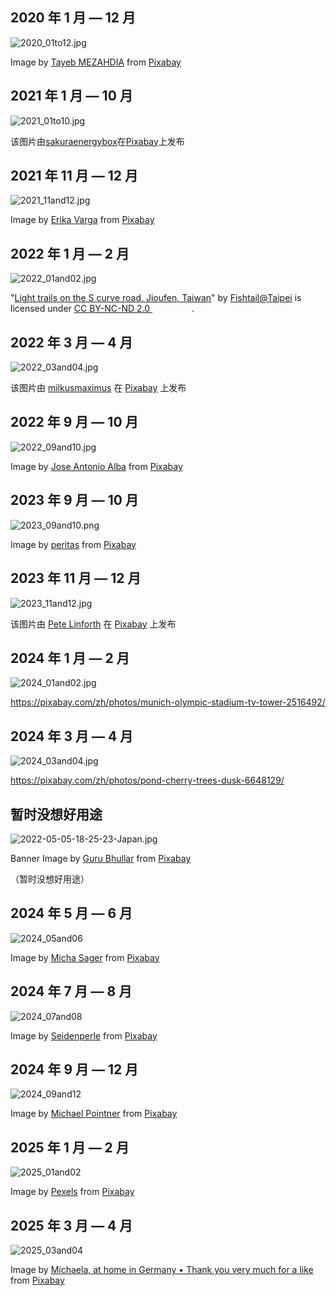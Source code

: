 ## 2020 年 1 月 — 12 月

![2020_01to12.jpg](./2020_01to12.jpg)

Image by <a href="https://pixabay.com/users/tayebmezahdia-4194100/?utm_source=link-attribution&amp;utm_medium=referral&amp;utm_campaign=image&amp;utm_content=3174729">Tayeb MEZAHDIA</a> from <a href="https://pixabay.com//?utm_source=link-attribution&amp;utm_medium=referral&amp;utm_campaign=image&amp;utm_content=3174729">Pixabay</a>

## 2021 年 1 月 — 10 月

![2021_01to10.jpg](./2021_01to10.jpg)

该图片由<a href="https://pixabay.com/users/sakuraenergybox-13057402/?utm_source=link-attribution&amp;utm_medium=referral&amp;utm_campaign=image&amp;utm_content=4435618">sakuraenergybox</a>在<a href="https://pixabay.com//?utm_source=link-attribution&amp;utm_medium=referral&amp;utm_campaign=image&amp;utm_content=4435618">Pixabay</a>上发布

## 2021 年 11 月 — 12 月

![2021_11and12.jpg](./2021_11and12.jpg)

Image by <a href="https://pixabay.com/users/akirevarga-8968314/?utm_source=link-attribution&amp;utm_medium=referral&amp;utm_campaign=image&amp;utm_content=4382169">Erika Varga</a> from <a href="https://pixabay.com//?utm_source=link-attribution&amp;utm_medium=referral&amp;utm_campaign=image&amp;utm_content=4382169">Pixabay</a>

## 2022 年 1 月 — 2 月

![2022_01and02.jpg](./2022_01and02.jpg)

"<a target="_blank" rel="noopener noreferrer" href="https://www.flickr.com/photos/16585777@N00/527118287">Light trails on the S curve road, Jioufen, Taiwan</a>" by <a target="_blank" rel="noopener noreferrer" href="https://www.flickr.com/photos/16585777@N00">Fishtail@Taipei</a> is licensed under <a target="_blank" rel="noopener noreferrer" href="https://creativecommons.org/licenses/by-nc-nd/2.0/?ref=openverse">CC BY-NC-ND 2.0 <img src="https://mirrors.creativecommons.org/presskit/icons/cc.svg" style="height: 1em; margin-right: 0.125em; display: inline;"></img><img src="https://mirrors.creativecommons.org/presskit/icons/by.svg" style="height: 1em; margin-right: 0.125em; display: inline;"></img><img src="https://mirrors.creativecommons.org/presskit/icons/nc.svg" style="height: 1em; margin-right: 0.125em; display: inline;"></img><img src="https://mirrors.creativecommons.org/presskit/icons/nd.svg" style="height: 1em; margin-right: 0.125em; display: inline;"></img></a>.

## 2022 年 3 月 — 4 月

![2022_03and04.jpg](./2022_03And04.jpg)

该图片由 <a href="https://pixabay.com/users/milkusmaximus-2484704/?utm_source=link-attribution&amp;utm_medium=referral&amp;utm_campaign=image&amp;utm_content=5759458">milkusmaximus</a> 在 <a href="https://pixabay.com/?utm_source=link-attribution&amp;utm_medium=referral&amp;utm_campaign=image&amp;utm_content=5759458">Pixabay</a> 上发布

## 2022 年 9 月 — 10 月

![2022_09and10.jpg](./2022_09And10.jpg)

Image by <a href="https://pixabay.com/users/josealbafotos-1624766/?utm_source=link-attribution&amp;utm_medium=referral&amp;utm_campaign=image&amp;utm_content=1076307">Jose Antonio Alba</a> from <a href="https://pixabay.com//?utm_source=link-attribution&amp;utm_medium=referral&amp;utm_campaign=image&amp;utm_content=1076307">Pixabay</a>

## 2023 年 9 月 — 10 月

![2023_09and10.png](./2023_09and10.png)

Image by <a href="https://pixabay.com/users/peritas-1414940/?utm_source=link-attribution&amp;utm_medium=referral&amp;utm_campaign=image&amp;utm_content=950730">peritas</a> from <a href="https://pixabay.com/?utm_source=link-attribution&amp;utm_medium=referral&amp;utm_campaign=image&amp;utm_content=950730">Pixabay</a>

## 2023 年 11 月 — 12 月


![2023_11and12.jpg](./2023_11and12.jpg)

该图片由 <a href="https://pixabay.com/zh/users/thedigitalartist-202249/?utm_source=link-attribution&utm_medium=referral&utm_campaign=image&utm_content=3866609">Pete Linforth</a> 在 <a href="https://pixabay.com/zh//?utm_source=link-attribution&utm_medium=referral&utm_campaign=image&utm_content=3866609">Pixabay</a> 上发布

## 2024 年 1 月 — 2 月

![2024_01and02.jpg](./2024_01and02.jpg)

https://pixabay.com/zh/photos/munich-olympic-stadium-tv-tower-2516492/

## 2024 年 3 月 — 4 月

![2024_03and04.jpg](./2024_03and04.jpg)

https://pixabay.com/zh/photos/pond-cherry-trees-dusk-6648129/

## 暂时没想好用途

![2022-05-05-18-25-23-Japan.jpg](./2022-05-05-18-25-23-Japan.jpg)

Banner Image by <a href="https://pixabay.com/users/leonpendragon-17527139/?utm_source=link-attribution&amp;utm_medium=referral&amp;utm_campaign=image&amp;utm_content=6805531">Guru Bhullar</a> from <a href="https://pixabay.com/?utm_source=link-attribution&amp;utm_medium=referral&amp;utm_campaign=image&amp;utm_content=6805531">Pixabay</a> 

（暂时没想好用途）

## 2024 年 5 月 — 6 月

![2024_05and06](./2024_05and06.jpg)

Image by <a href="https://pixabay.com/users/michasager-6459346/?utm_source=link-attribution&utm_medium=referral&utm_campaign=image&utm_content=2755858">Micha Sager</a> from <a href="https://pixabay.com//?utm_source=link-attribution&utm_medium=referral&utm_campaign=image&utm_content=2755858">Pixabay</a>



## 2024 年 7 月 — 8 月

![2024_07and08](./2024_07and08.png)

Image by <a href="https://pixabay.com/users/seidenperle-41220675/?utm_source=link-attribution&utm_medium=referral&utm_campaign=image&utm_content=8750430">Seidenperle</a> from <a href="https://pixabay.com/illustrations/ai-generated-summer-vacation-beach-8750430/?utm_source=link-attribution&utm_medium=referral&utm_campaign=image&utm_content=8750430">Pixabay</a>



## 2024 年 9 月 — 12 月


![2024_09and12](./2024_09to12.jpg)

Image by <a href="https://pixabay.com/users/michael_pointner-28601164/?utm_source=link-attribution&utm_medium=referral&utm_campaign=image&utm_content=8026468">Michael Pointner</a> from <a href="https://pixabay.com/photos/agriculture-field-farming-farmer-8026468/">Pixabay</a>



## 2025 年 1 月 — 2 月

![2025_01and02](./2025_01and02.jpg)

Image by <a href="https://pixabay.com/users/pexels-2286921/?utm_source=link-attribution&utm_medium=referral&utm_campaign=image&utm_content=1867202">Pexels</a> from <a href="https://pixabay.com//?utm_source=link-attribution&utm_medium=referral&utm_campaign=image&utm_content=1867202">Pixabay</a>

## 2025 年 3 月 — 4 月

![2025_03and04](./2025_03and04.jpg)

Image by <a href="https://pixabay.com/users/kranich17-11197573/?utm_source=link-attribution&utm_medium=referral&utm_campaign=image&utm_content=6225833">Michaela, at home in Germany • Thank you very much for a like</a> from <a href="https://pixabay.com//?utm_source=link-attribution&utm_medium=referral&utm_campaign=image&utm_content=6225833">Pixabay</a>